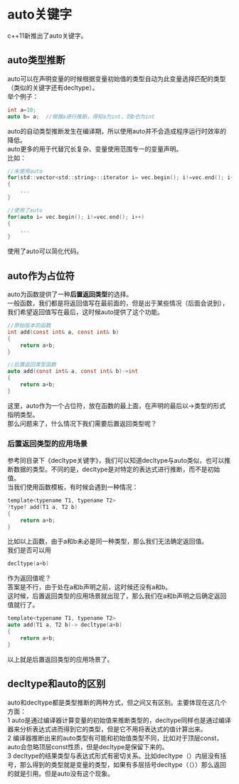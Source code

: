 # auto关键字
c++11新推出了auto关键字。   
## auto类型推断
auto可以在声明变量的时候根据变量初始值的类型自动为此变量选择匹配的类型（类似的关键字还有decltype）。    
举个例子：   
```c
int a=10;
auto b= a;	//根据a进行推断，得知a为int，则b也为int   
```   
auto的自动类型推断发生在编译期，所以使用auto并不会造成程序运行时效率的降低。   
auto更多的用于代替冗长复杂、变量使用范围专一的变量声明。   
比如：   
```c   
//未使用auto   
for(std::vector<std::string>::iterator i= vec.begin(); i!=vec.end(); i++)   
{   
	...  
}       

//使用了auto    
for(auto i= vec.begin(); i!=vec.end(); i++)    
{   
	...   
}  
```   
使用了auto可以简化代码。   
## auto作为占位符   
auto为函数提供了一种**后置返回类型**的选择。   
一般函数，我们都是将返回值写在最前面的，但是出于某些情况（后面会说到），我们希望返回值写在最后，这时候auto提供了这个功能。   
```c  
//原始版本的函数   
int add(const int& a, const int& b)  
{   
	return a+b;   
}   

//后置返回类型函数   
auto add(const int& a, const int& b)->int   
{   
	return a+b;   
}      
```   
这里，auto作为一个占位符，放在函数的最上面，在声明的最后以->类型的形式指明类型。   
那么问题来了，什么情况下我们需要后置返回类型呢？   
### 后置返回类型的应用场景  
参考同目录下《decltype关键字》，我们可以知道decltype与auto类似，也可以推断数据的类型。不同的是，decltype是对特定的表达式进行推断，而不是初始值。   
当我们使用函数模板，有时候会遇到一种情况：   
```c
template<typename T1, typename T2>   
?type? add(T1 a, T2 b)  
{   
	return a+b;   
}    
```   
比如以上函数，由于a和b未必是同一种类型，那么我们无法确定返回值。   
我们是否可以用  
```c 
decltype(a+b)   
```   
作为返回值呢？   
答案是不行，由于处在a和b声明之前，这时候还没有a和b。   
这时候，后置返回类型的应用场景就出现了，那么我们在a和b声明之后确定返回值就行了。   
```c
template<typename T1, typename T2>   
auto add(T1 a, T2 b)-> decltype(a+b)    
{   
	return a+b;   
}    
```   
以上就是后置返回类型的应用场景了。   
## decltype和auto的区别
auto和decltype都是类型推断的两种方式，但之间又有区别。主要体现在这几个方面：    
1 auto是通过编译器计算变量的初始值来推断类型的，decltype同样也是通过编译器来分析表达式进而得到它的类型，但是它不用将表达式的值计算出来。    
2 编译器推断出来的auto类型有可能和初始值类型不同，比如对于顶层const，auto会忽略顶层const性质，但是decltype是保留下来的。     
3 decltype的结果类型与表达式形式有密切关系。比如decltype（）内层没有括号，那么得到的类型就是变量的类型，如果有多层括号decltype（（））那么返回的就是引用。但是auto没有这个现象。        
